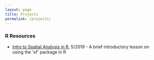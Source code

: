 ```yaml
---
layout: page
title: Projects
permalink: /projects/
---
```


### R Resources
- [Intro to Spatial Analysis in R](https://github.com/djxgonzalez/spatial-analysis-r), 5/2019 - A brief introductory lesson on using the 'sf' package in R
